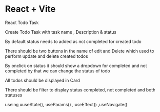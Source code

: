 # React + Vite


React Todo Task

Create Todo Task with task name , Description & status 


By default status needs to added as not completed for created todo


There should be two buttons in the name of edit and Delete which used to perform update and delete created todos


By onclick on status it should show a dropdown for completed and not completed by that we can change the status of todo


All todos should be displayed in Card


There should be filter to display status completed, not completed and both statuses


useing uuseState(), useParams() , useEffect() ,useNavigate() 
